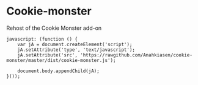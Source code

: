 Cookie-monster
==============

Rehost of the Cookie Monster add-on

```
javascript: (function () {
	var jA = document.createElement('script');
	jA.setAttribute('type', 'text/javascript');
	jA.setAttribute('src', 'https://rawgithub.com/Anahkiasen/cookie-monster/master/dist/cookie-monster.js');

	document.body.appendChild(jA);
}());
```